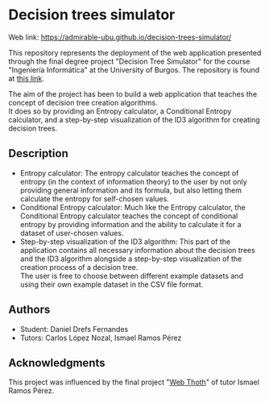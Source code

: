 # Decision trees simulator

Web link: https://admirable-ubu.github.io/decision-trees-simulator/

This repository represents the deployment of the web application presented through the final degree project "Decision Tree Simulator" for the course "Ingeniería Informática" at the University of Burgos.
The repository is found at [this link](https://github.com/danieldf01/TFG-decision-trees-sim).

The aim of the project has been to build a web application that teaches the concept of decision tree creation algorithms.  
It does so by providing an Entropy calculator, a Conditional Entropy calculator, and a step-by-step visualization of the ID3 algorithm for creating decision trees.

## Description

* Entropy calculator:
  The entropy calculator teaches the concept of entropy (in the context of information theory) to the user by not only providing general information and its formula, but also letting them calculate the entropy for self-chosen values.
* Conditional Entropy calculator:
  Much like the Entropy calculator, the Conditional Entropy calculator teaches the concept of conditional entropy by providing information and the ability to calculate it for a dataset of user-chosen values.
* Step-by-step visualization of the ID3 algorithm:
  This part of the application contains all necessary information about the decision trees and the ID3 algorithm alongside a step-by-step visualization of the creation process of a decision tree.  
  The user is free to choose between different example datasets and using their own example dataset in the CSV file format.

## Authors

* Student: Daniel Drefs Fernandes
* Tutors: Carlos López Nozal, Ismael Ramos Pérez

## Acknowledgments

This project was influenced by the final project "[Web Thoth](http://cgosorio.es/Seshat/)" of tutor Ismael Ramos Pérez.
